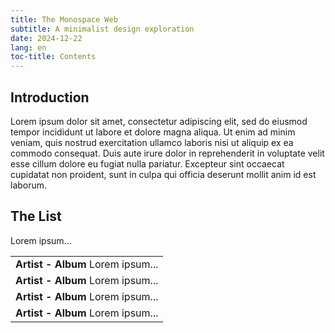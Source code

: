 ```yaml
---
title: The Monospace Web
subtitle: A minimalist design exploration
date: 2024-12-22
lang: en
toc-title: Contents
---
```


## Introduction

Lorem ipsum dolor sit amet, consectetur adipiscing elit,
sed do eiusmod tempor incididunt ut labore et dolore magna aliqua.
Ut enim ad minim veniam,
quis nostrud exercitation ullamco laboris nisi ut aliquip ex ea commodo consequat.
Duis aute irure dolor in reprehenderit in voluptate velit esse cillum dolore eu fugiat nulla pariatur.
Excepteur sint occaecat cupidatat non proident,
sunt in culpa qui officia deserunt mollit anim id est laborum.

## The List

Lorem ipsum...

<table>
<tbody>
  <tr>
    <td>
      <b>Artist - Album</b>
      Lorem ipsum...
    </td>
  </tr>
  <tr>
    <td>
      <b>Artist - Album</b>
      Lorem ipsum...
    </td>
  </tr>
  <tr>
    <td>
      <b>Artist - Album</b>
      Lorem ipsum...
    </td>
  </tr>
  <tr>
    <td>
      <b>Artist - Album</b>
      Lorem ipsum...
    </td>
  </tr>
</tbody>
</table>
